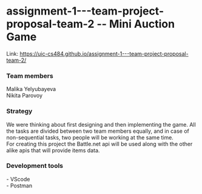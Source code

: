 # assignment-1---team-project-proposal-team-2 -- Mini Auction Game

Link: https://uic-cs484.github.io/assignment-1---team-project-proposal-team-2/

<h3>Team members</h3>
Malika Yelyubayeva </br>
Nikita Parovoy

<h3>Strategy</h3>
We were thinking about first designing and then implementing the game. All the tasks are divided between two team members equally, and in case of non-sequential tasks, two people will be working at the same time.
</br>
For creating this project the Battle.net api will be used along with the other alike apis that will provide items data.

<h3>Development tools</h3>
- VScode </br>
- Postman
